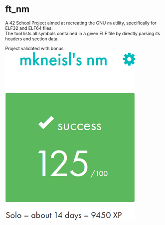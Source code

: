 # ft_nm

A 42 School Project aimed at recreating the GNU `nm` utility, specifically for ELF32 and ELF64 files.  
The tool lists all symbols contained in a given ELF file by directly parsing its headers and section data.  

Project validated with bonus  
![mkneisl´s nm - score: 125/100](/assets/mkneisl_nm_score.png)
